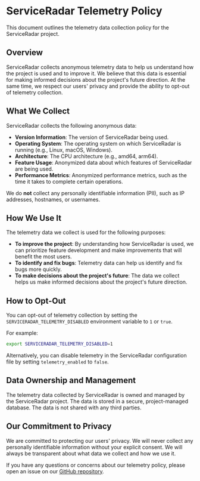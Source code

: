 # ServiceRadar Telemetry Policy

This document outlines the telemetry data collection policy for the ServiceRadar project. 
## Overview

ServiceRadar collects anonymous telemetry data to help us understand how the project is used and to improve it. We believe that this data is essential for making informed decisions about the project's future direction. At the same time, we respect our users' privacy and provide the ability to opt-out of telemetry collection.

## What We Collect

ServiceRadar collects the following anonymous data:

*   **Version Information**: The version of ServiceRadar being used.
*   **Operating System**: The operating system on which ServiceRadar is running (e.g., Linux, macOS, Windows).
*   **Architecture**: The CPU architecture (e.g., amd64, arm64).
*   **Feature Usage**: Anonymized data about which features of ServiceRadar are being used.
*   **Performance Metrics**: Anonymized performance metrics, such as the time it takes to complete certain operations.

We do **not** collect any personally identifiable information (PII), such as IP addresses, hostnames, or usernames.

## How We Use It

The telemetry data we collect is used for the following purposes:

*   **To improve the project**: By understanding how ServiceRadar is used, we can prioritize feature development and make improvements that will benefit the most users.
*   **To identify and fix bugs**: Telemetry data can help us identify and fix bugs more quickly.
*   **To make decisions about the project's future**: The data we collect helps us make informed decisions about the project's future direction.

## How to Opt-Out

You can opt-out of telemetry collection by setting the `SERVICERADAR_TELEMETRY_DISABLED` environment variable to `1` or `true`.

For example:

```bash
export SERVICERADAR_TELEMETRY_DISABLED=1
```

Alternatively, you can disable telemetry in the ServiceRadar configuration file by setting `telemetry_enabled` to `false`.

## Data Ownership and Management

The telemetry data collected by ServiceRadar is owned and managed by the ServiceRadar project. The data is stored in a secure, project-managed database. The data is not shared with any third parties.

## Our Commitment to Privacy

We are committed to protecting our users' privacy. We will never collect any personally identifiable information without your explicit consent. We will always be transparent about what data we collect and how we use it.

If you have any questions or concerns about our telemetry policy, please open an issue on our [GitHub repository](https://github.com/serviceradar/serviceradar).
